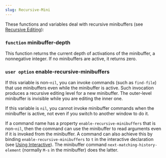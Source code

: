 ```yaml
---
slug: Recursive-Mini
---
```


These functions and variables deal with recursive minibuffers (see [Recursive Editing](/docs/elisp/Recursive-Editing)):

### <span className="tag function">`function`</span> **minibuffer-depth**

This function returns the current depth of activations of the minibuffer, a nonnegative integer. If no minibuffers are active, it returns zero.

### <span className="tag useroption">`user option`</span> **enable-recursive-minibuffers**

If this variable is non-`nil`, you can invoke commands (such as `find-file`) that use minibuffers even while the minibuffer is active. Such invocation produces a recursive editing level for a new minibuffer. The outer-level minibuffer is invisible while you are editing the inner one.

If this variable is `nil`, you cannot invoke minibuffer commands when the minibuffer is active, not even if you switch to another window to do it.

If a command name has a property `enable-recursive-minibuffers` that is non-`nil`, then the command can use the minibuffer to read arguments even if it is invoked from the minibuffer. A command can also achieve this by binding `enable-recursive-minibuffers` to `t` in the interactive declaration (see [Using Interactive](/docs/elisp/Using-Interactive)). The minibuffer command `next-matching-history-element` (normally `M-s` in the minibuffer) does the latter.
